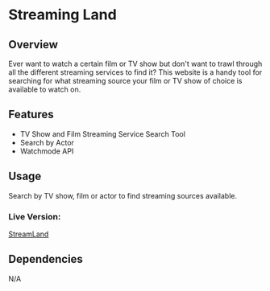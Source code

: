 # Streaming Land

## Overview

Ever want to watch a certain film or TV show but don't want to trawl through all the different streaming services to find it? This website is a handy tool for searching for what streaming source your film or TV show of choice is available to watch on.

## Features

- TV Show and Film Streaming Service Search Tool
- Search by Actor
- Watchmode API

## Usage

Search by TV show, film or actor to find streaming sources available.

### Live Version:

[StreamLand](https://www.georgewalker.dev/Streaming-Land/)


## Dependencies

N/A
